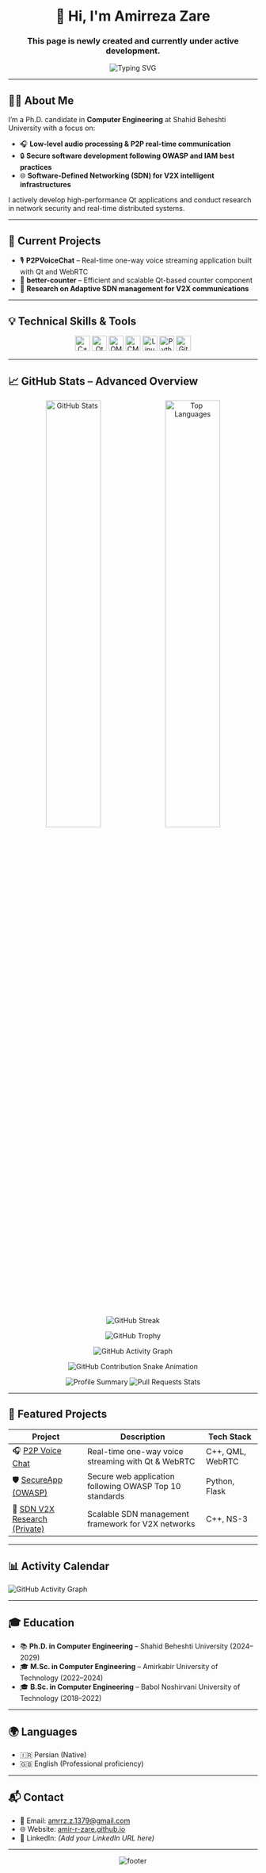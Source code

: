 <h1 align="center">👋 Hi, I'm Amirreza Zare</h1>

<h3 align="center">This page is newly created and currently under active development.</h3>

<p align="center">
  <img src="https://readme-typing-svg.demolab.com?font=Fira+Code&size=22&pause=1000&center=true&width=440&lines=Ph.D.+Candidate+in+CE+at+SBU;Qt+Developer+%7C+C%2B%2B+%2B+QML+%2B+DSP" alt="Typing SVG" />
</p>

---

## 👨‍💻 About Me

I’m a Ph.D. candidate in **Computer Engineering** at Shahid Beheshti University with a focus on:

- 🎧 **Low-level audio processing & P2P real-time communication**  
- 🔒 **Secure software development following OWASP and IAM best practices**  
- 🌐 **Software-Defined Networking (SDN) for V2X intelligent infrastructures**

I actively develop high-performance Qt applications and conduct research in network security and real-time distributed systems.

---

## 🚀 Current Projects

- 🎙️ **P2PVoiceChat** – Real-time one-way voice streaming application built with Qt and WebRTC  
- 🔧 **better-counter** – Efficient and scalable Qt-based counter component  
- 📡 **Research on Adaptive SDN management for V2X communications**

---

## 💡 Technical Skills & Tools

<p align="center">
  <img src="https://cdn.jsdelivr.net/gh/devicons/devicon/icons/cplusplus/cplusplus-original.svg" height="30" alt="C++"/>
  <img src="https://cdn.jsdelivr.net/gh/devicons/devicon/icons/qt/qt-original.svg" height="30" alt="Qt"/>
  <img src="https://cdn.jsdelivr.net/gh/devicons/devicon/icons/qml/qml-original.svg" height="30" alt="QML"/>
  <img src="https://cdn.jsdelivr.net/gh/devicons/devicon/icons/cmake/cmake-original.svg" height="30" alt="CMake"/>
  <img src="https://cdn.jsdelivr.net/gh/devicons/devicon/icons/linux/linux-original.svg" height="30" alt="Linux"/>
  <img src="https://cdn.jsdelivr.net/gh/devicons/devicon/icons/python/python-original.svg" height="30" alt="Python"/>
  <img src="https://cdn.jsdelivr.net/gh/devicons/devicon/icons/git/git-original.svg" height="30" alt="Git"/>
</p>

---

## 📈 GitHub Stats – Advanced Overview

<p align="center">
  <img width="47%" src="https://github-readme-stats.vercel.app/api?username=Amir-r-zare&show_icons=true&theme=gruvbox&count_private=true" alt="GitHub Stats" />
  <img width="47%" src="https://github-readme-stats.vercel.app/api/top-langs/?username=Amir-r-zare&layout=compact&theme=gruvbox" alt="Top Languages" />
</p>

<p align="center">
  <img src="https://streak-stats.demolab.com/?user=Amir-r-zare&theme=gruvbox" alt="GitHub Streak" />
</p>

<p align="center">
  <img src="https://github-profile-trophy.vercel.app/?username=Amir-r-zare&theme=gruvbox&margin-w=10&row=1&column=7" alt="GitHub Trophy" />
</p>

<p align="center">
  <img src="https://github-readme-activity-graph.vercel.app/graph?username=Amir-r-zare&theme=rogue" alt="GitHub Activity Graph" />
</p>

<p align="center">
  <img src="https://raw.githubusercontent.com/Amir-r-zare/Amir-r-zare/output/github-contribution-grid-snake.svg" alt="GitHub Contribution Snake Animation" />
</p>

<p align="center">
  <img src="https://github.com/Amir-r-zare/Amir-r-zare/blob/generated/svg/profile-summary-card-output/github_dark/0-profile-details.svg" alt="Profile Summary" />
  <img src="https://github.com/Amir-r-zare/Amir-r-zare/blob/generated/svg/profile-summary-card-output/github_dark/4-pull-requests.svg" alt="Pull Requests Stats" />
</p>

---

## 🔬 Featured Projects

| Project | Description | Tech Stack |
|---------|-------------|------------|
| 🎧 [P2P Voice Chat](https://github.com/Amir-r-zare/P2PVoiceChat) | Real-time one-way voice streaming with Qt & WebRTC | C++, QML, WebRTC |
| 🛡️ [SecureApp (OWASP)](https://github.com/Amir-r-zare/SecureApp) | Secure web application following OWASP Top 10 standards | Python, Flask |
| 📶 [SDN V2X Research (Private)](mailto:amrrz.z.1379@gmail.com?subject=Request%20Access%20to%20Private%20Repo) | Scalable SDN management framework for V2X networks | C++, NS-3 |

---

## 📊 Activity Calendar

![GitHub Activity Graph](https://github-readme-activity-graph.vercel.app/graph?username=Amir-r-zare&theme=dracula)

---

## 🎓 Education

- 📚 **Ph.D. in Computer Engineering** – Shahid Beheshti University (2024–2029)  
- 🎓 **M.Sc. in Computer Engineering** – Amirkabir University of Technology (2022–2024)  
- 🎓 **B.Sc. in Computer Engineering** – Babol Noshirvani University of Technology (2018–2022)  

---

## 🌍 Languages

- 🇮🇷 Persian (Native)  
- 🇬🇧 English (Professional proficiency)  

---

## 📬 Contact

- 📧 Email: [amrrz.z.1379@gmail.com](mailto:amrrz.z.1379@gmail.com)  
- 🌐 Website: [amir-r-zare.github.io](https://amir-r-zare.github.io)  
- 🔗 LinkedIn: *(Add your LinkedIn URL here)*  

---

<p align="center">
  <img src="https://capsule-render.vercel.app/api?type=waving&color=gradient&height=100&section=footer" alt="footer" />
</p>
